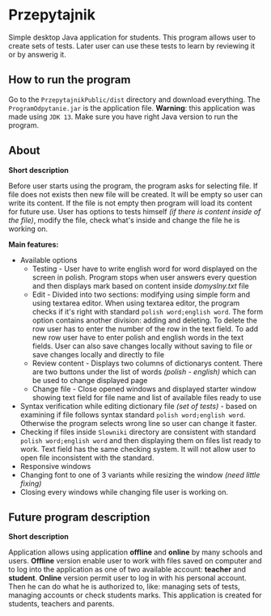 # Przepytajnik

Simple desktop Java application for students. This program allows user to create sets of tests. Later user can use these tests to learn by reviewing it or by answerig it.

## How to run the program

Go to the <code>PrzepytajnikPublic/dist</code> directory and download everything. The <code>ProgramOdpytanie.jar</code> is the application file. **Warning**: this application was made using <code>JDK 13</code>. Make sure you have right Java version to run the program.

## About

**Short description**

Before user starts using the program, the program asks for selecting file. If file does not exists then new file will be created. It will be empty so user can write its content. If the file is not empty then program will load its content for future use. User has options to tests himself *(if there is content inside of the file)*, modify the file, check what's inside and change the file he is working on.

**Main features:**

* Available options
  - Testing - User have to write english word for word displayed on the screen in polish. Program stops when user answers every question and then displays mark based on content inside *domyslny.txt* file
  - Edit - Divided into two sections: modifying using simple form and using textarea editor. When using textarea editor, the program checks if it's right with standard <code>polish word;english word</code>. The form option contains another division: adding and deleting. To delete the row user has to enter the number of the row in the text field. To add new row user have to enter polish and english words in the text fields. User can also save changes locally without saving to file or save changes locally and directly to file
  - Review content - Displays two columns of dictionarys content. There are two buttons under the list of words *(polish - english)* which can be used to change displayed page
  - Change file - Close opened windows and displayed starter window showing text field for file name and list of available files ready to use
* Syntax verification while editing dictionary file *(set of tests)* - based on examining if file follows syntax standard <code>polish word;english word</code>. Otherwise the program selects wrong line so user can change it faster.
* Checking if files inside <code>Slowniki</code> directory are consistent with standard <code>polish word;english word</code> and then displaying them on files list ready to work. Text field has the same checking system. It will not allow user to open file inconsistent with the standard.
* Responsive windows
* Changing font to one of 3 variants while resizing the window *(need little fixing)*
* Closing every windows while changing file user is working on.

## Future program description

**Short description**

Application allows using application **offline** and **online** by many schools and users. **Offline** version enable user to work with files saved on computer and to log into the application as one of two available account: **teacher** and **student**. **Online** version permit user to log in with his personal account. Then he can do what he is authorized to, like: managing sets of tests, managing accounts or check students marks. This application is created for students, teachers and parents.

